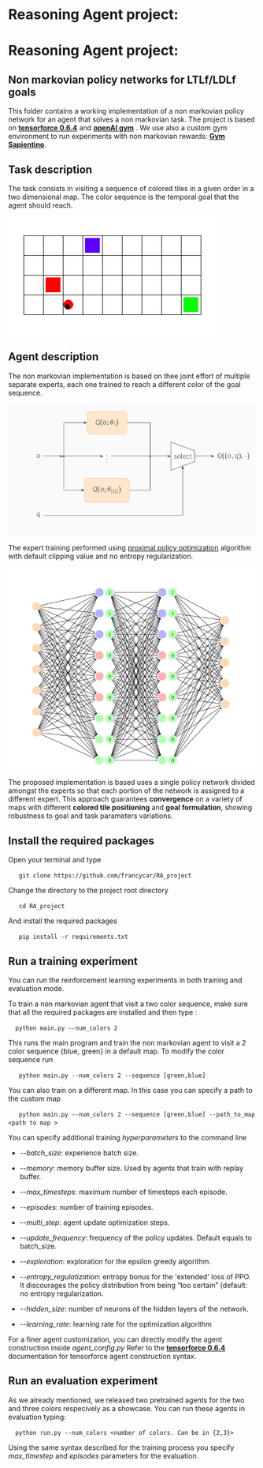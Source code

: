 

# Reasoning Agent project:
# Reasoning Agent project:
## Non markovian policy networks for LTLf/LDLf goals

This folder contains a working implementation of a non markovian policy network for an agent that solves a non markovian task. The project is based on **[tensorforce 0.6.4](https://github.com/tensorforce/tensorforce)** and **[openAI gym](https://github.com/openai/gym)** .
We use also a custom gym environment to run experiments with non markovian rewards: **[Gym Sapientino](https://github.com/cipollone/gym-sapientino-case)**.

## Task description
The task consists in visiting a sequence of colored tiles in a given order in a two dimensional map. 
The color sequence is the temporal goal that the agent should reach.


![](report/images/map3_easy.png)


## Agent description
The non markovian implementation is based on thee joint effort of multiple separate experts, each one trained to reach a different color of the goal sequence.

![](report/images/baseline_implementation_schema.png)


 The expert training performed using  [proximal policy optimization](https://arxiv.org/abs/1707.06347) algorithm with default clipping value and no entropy regularization.



![](report/images/network_implementation.png)


 The proposed  implementation is based uses a single policy network divided amongst the experts so that each portion of the network is assigned to a different expert.
This approach guarantees **convergence** on a variety of maps with different **colored tile positioning** and **goal formulation**, showing robustness to goal and task parameters variations.

## Install the required packages
Open your terminal and type

`	git clone https://github.com/francycar/RA_project` 

Change the directory to the project root directory

`	cd RA_project` 


And install the required packages

`	pip install -r requirements.txt` 

## Run a training experiment
You can run the reinforcement learning experiments in both training and evaluation mode.

To train a non markovian agent that visit a two color sequence, make sure that all the required packages are installed and then type :


`	python main.py --num_colors 2 ` 

This runs the main program and train the non markovian agent to visit a 2 color sequence {blue, green} in a default map.
To modify the color sequence run 

`	python main.py --num_colors 2 --sequence [green,blue]` 

You can also train on a different map. In this case you can specify a path to the custom map


`	python main.py --num_colors 2 --sequence [green,blue] --path_to_map <path to map >`

You can specify additional training *hyperparameters* to the command line

- --*batch_size*:  experience batch size.

- --*memory*: memory buffer size. Used by agents that train with replay buffer.

- --*max_timesteps*: maximum number of timesteps each episode.

- --*episodes*: number of training episodes.

- --*multi_step*: agent update optimization steps.

- --*update_frequency*: frequency of the policy updates. Default equals to batch_size.

- --*exploration*: exploration for the epsilon greedy algorithm.

- --*entropy_regulatization*: entropy bonus for the 'extended' loss of PPO. It discourages the policy distribution from being “too certain” (default: no entropy regularization.

- --*hidden_size*: number of neurons of the hidden layers of the network.

- --*learning_rate*: learning rate for the optimization algorithm

For a finer agent customization, you can directly modify the agent construction inside *agent_config.py* 
Refer to the **[tensorforce 0.6.4](https://github.com/tensorforce/tensorforce)** documentation for tensorforce agent construction syntax.

## Run an evaluation experiment
As we already mentioned, we released two pretrained agents for the two and three colors respecively as a showcase. You can run these agents in evaluation typing:


`	python run.py --num_colors <number of colors. Can be in {2,3}> `

Using the same syntax described for the training process you specify *max_timestep* and *episodes* parameters for the evaluation.

